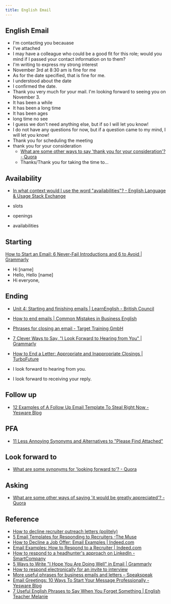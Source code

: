 ```yaml
---
title: English Email
---
```


## English Email

* I'm contacting you becauase
* I’ve attached
* I may have a colleague who could be a good fit for this role; would you mind if I passed your contact information on to them?
* I'm writing to express my strong interest
* November 3rd at 8:30 am is fine for me
* As for the date specified, that is fine for me.
* I understood about the date
* I confirmed the date.
* Thank you very much for your mail. I'm looking forward to seeing you on November 3.
* It has been a while
* It has been a long time
* It has been ages
* long time no see
* I guess we don't need anything else, but if so I will let you know!
* I do not have any questions for now, but if a question came to my mind, I will let you know!
* Thank you for scheduling the meeting
* thank you for your consideration
    * [What are some other ways to say 'thank you for your consideration'? \- Quora](https://www.quora.com/What-are-some-other-ways-to-say-thank-you-for-your-consideration)
    * Thanks/Thank you for taking the time to…

## Availability
* [In what context would I use the word "availabilities"? \- English Language & Usage Stack Exchange](https://english.stackexchange.com/questions/153713/in-what-context-would-i-use-the-word-availabilities)

* slots
* openings
* availabilities

## Starting
[How to Start an Email: 6 Never\-Fail Introductions and 6 to Avoid \| Grammarly](https://www.grammarly.com/blog/how-to-start-an-email/)

* Hi [name]
* Hello, Hello [name]
* Hi everyone,

## Ending
* [Unit 4: Starting and finishing emails \| LearnEnglish \- British Council](https://learnenglish.britishcouncil.org/en/english-emails/unit-4-starting-and-finishing-emails)
* [How to end emails \| Common Mistakes in Business English](https://blog.harwardcommunications.com/2012/11/06/how-to-end-emails/)
* [Phrases for closing an email \- Target Training GmbH](https://www.targettraining.eu/20-phrases-closing-email/)
* [7 Clever Ways to Say, "I Look Forward to Hearing from You" \| Grammarly](https://www.grammarly.com/blog/i-look-forward-to-hearing-from-you/)
* [How to End a Letter: Appropriate and Inappropriate Closings \| TurboFuture](https://turbofuture.com/internet/How-to-end-a-letter-in-English-Examples-of-closing-sentences)

* I look forward to hearing from you.
* I look forward to receiving your reply.

## Follow up
* [12 Examples of A Follow Up Email Template To Steal Right Now \- Yesware Blog](https://www.yesware.com/blog/follow-up-email-template/)

## PFA
* [11 Less Annoying Synonyms and Alternatives to "Please Find Attached"](https://blog.hubspot.com/sales/please-find-attached)

## Look forward to
* [What are some synonyms for 'looking forward to'? \- Quora](https://www.quora.com/What-are-some-synonyms-for-looking-forward-to)

## Asking
* [What are some other ways of saying 'it would be greatly appreciated'? \- Quora](https://www.quora.com/What-are-some-other-ways-of-saying-it-would-be-greatly-appreciated)

## Reference
* [How to decline recruiter outreach letters (politely)](https://blog.staffingadvisors.com/2014/11/20/decline-recruiters-outreach-politely)
* [5 Email Templates for Responding to Recruiters -The Muse](https://www.themuse.com/advice/5-email-templates-to-respond-to-recruiters-no-matter-where-you-are-in-your-search)
* [How to Decline a Job Offer: Email Examples | Indeed.com](https://www.indeed.com/career-advice/finding-a-job/how-to-decline-a-job-offer-email-examples)
* [Email Examples: How to Respond to a Recruiter | Indeed.com](https://www.indeed.com/career-advice/finding-a-job/email-examples-how-to-respond-to-a-recruiter)
* [How to respond to a headhunter's approach on LinkedIn - SmartCompany](https://www.smartcompany.com.au/people-human-resources/professional-development/the-right-way-to-respond-to-a-headhunters-approach-on-linkedin/)
* [5 Ways to Write &quot;I Hope You Are Doing Well&quot; in Email | Grammarly](https://www.grammarly.com/blog/i-hope-youre-doing-well/)
* [How to respond electronically for an invite to interview](https://www.paxus.com.au/blog/respond-electronically-invite-interview/)
* [More useful phrases for business emails and letters – Speakspeak](http://speakspeak.com/resources/general-english-vocabulary/more-useful-phrases-for-business-emails-and-letters)
* [Email Greetings: 10 Ways To Start Your Message Professionally \- Yesware Blog](https://www.yesware.com/blog/email-greetings/)
* [7 Useful English Phrases to Say When You Forget Something \| English Teacher Melanie](http://www.englishteachermelanie.com/7-useful-english-phrases-to-say-when-you-forget-something/)

